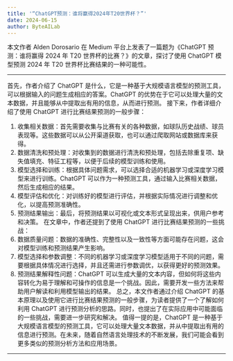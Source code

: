```yaml
---
title: '“ChatGPT预测：谁将赢得2024年T20世界杯？”'
date: 2024-06-15
author: ByteAILab
---
```


本文作者 Alden Dorosario 在 Medium 平台上发表了一篇题为《ChatGPT 预测：谁将赢得 2024 年 T20 世界杯的比赛？》的文章，探讨了使用 ChatGPT 模型预测 2024 年 T20 世界杯比赛结果的一种可能性。


---
首先，作者介绍了 ChatGPT 是什么，它是一种基于大规模语言模型的预测工具，可以根据输入的问题生成相应的答案。ChatGPT 的优势在于它可以处理大量的文本数据，并且能够从中提取出有用的信息，从而进行预测。
接下来，作者详细介绍了使用 ChatGPT 进行比赛结果预测的一般步骤：
1. 收集相关数据：首先需要收集与比赛有关的各种数据，如球队历史战绩、球员表现等。这些数据可以从公开渠道获取，也可以通过爬取网站或数据库来获得。
2. 数据清洗和预处理：对收集到的数据进行清洗和预处理，包括去除重复项、缺失值填充、特征工程等，以便于后续的模型训练和使用。
3. 模型选择和训练：根据具体问题需求，可以选择合适的机器学习或深度学习模型来进行训练。ChatGPT 可以作为一种预测工具，通过输入比赛相关数据，然后生成相应的结果。
4. 模型评估和优化：对训练好的模型进行评估，并根据实际情况进行调整和优化，以提高预测准确性。
5. 预测结果输出：最后，将预测结果以可视化或文本形式呈现出来，供用户参考和决策。
在文章中，作者还提到了使用 ChatGPT 进行比赛结果预测的一些挑战：
1. 数据质量问题：数据的准确性、完整性以及一致性等方面可能存在问题，这会对模型训练和预测结果产生影响。
2. 模型选择和参数调整：不同的机器学习或深度学习模型适用于不同的问题，需要根据具体情况进行选择，并且还需进行参数调优，以获得更好的预测效果。
3. 预测结果解释性问题：ChatGPT 可以生成大量的文本内容，但如何将这些内容转化为易于理解和可操作的信息是一个挑战。因此，需要开发一些方法来帮助用户解读和利用模型输出的结果。
总之，本文作者通过介绍 ChatGPT 的基本原理以及使用它进行比赛结果预测的一般步骤，为读者提供了一个了解如何利用 ChatGPT 进行预测分析的思路。同时，也提出了在实际应用中可能面临的一些挑战，需要进一步研究和解决。
值得一提的是，ChatGPT 是一种基于大规模语言模型的预测工具，它可以处理大量文本数据，并从中提取出有用的信息进行预测。在未来，随着自然语言处理技术的不断发展，我们可能会看到更多类似的预测分析方法和应用场景。
---

